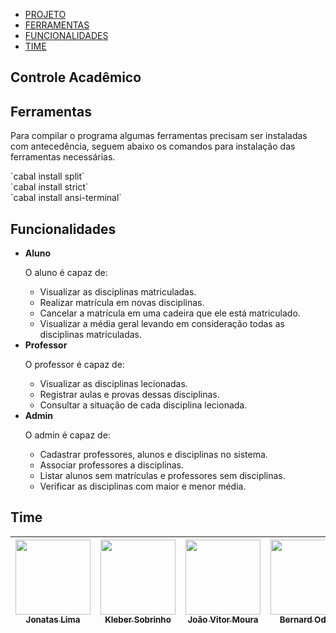 <!-- Controle Acadêmico or Img -->

* [PROJETO](#controle-acadêmico)  
* [FERRAMENTAS](#ferramentas) 
* [FUNCIONALIDADES](#funcionalidades) 
* [TIME](#time)

## Controle Acadêmico
<p><!-- Text 1 --></p>

## Ferramentas
<p>Para compilar o programa algumas ferramentas precisam ser instaladas com antecedência, seguem abaixo os comandos para instalação das ferramentas necessárias.</p>
`cabal install split`<br/>
`cabal install strict`<br/>
`cabal install ansi-terminal`

## Funcionalidades
* **Aluno**
&nbsp;<p>O aluno é capaz de: </p>
  * Visualizar as disciplinas matriculadas. 
  * Realizar matrícula em novas disciplinas.
  * Cancelar a matrícula em uma cadeira que ele está matriculado. 
  * Visualizar a média geral levando em consideração todas as disciplinas matriculadas.
* **Professor**
&nbsp;<p>O professor é capaz de: </p>
  * Visualizar as disciplinas lecionadas.
  * Registrar aulas e provas dessas disciplinas.
  * Consultar a situação de cada disciplina lecionada.
* **Admin**
&nbsp;<p>O admin é capaz de: </p>
  * Cadastrar professores, alunos e disciplinas no sistema. 
  * Associar professores a disciplinas. 
  * Listar alunos sem matrículas e professores sem disciplinas. 
  * Verificar as disciplinas com maior e menor média.
 
## Time
| [<img src="https://avatars.githubusercontent.com/u/62180037?v=4" width="120px;" /><br /><sub><b>Jonatas Lima</b></sub>](https://github.com/jonatas-lima)<br /> | [<img src="https://avatars.githubusercontent.com/u/56925275?v=4 " width="120px;"/><br /><sub><b>Kleber Sobrinho</b></sub>](https://github.com/kleberfsobrinho)<br /> | [<img src="https://avatars.githubusercontent.com/u/56238268?v=4" width="120px;"/><br /><sub><b>João Vitor Moura</b></sub>](https://github.com/joaovmoura)<br /> | [<img src="https://avatars.githubusercontent.com/u/50924659?v=4" width="120px;"/><br /><sub><b>Bernard Odon</b></sub>](https://github.com/bernardodon)<br> | [<img src="https://avatars.githubusercontent.com/u/55746103?v=4" width="120px;"/><br /><sub><b>Vinícius Trindade</b></sub>](https://github.com/viniciustrr)<br /> |
| :---: | :---: | :---: | :---: | :---: |

